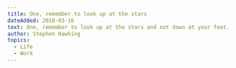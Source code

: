 ```yaml
---
title: One, remember to look up at the stars
dateAdded: 2018-03-16
text: One, remember to look up at the stars and not down at your feet. Two, never give up work. Work gives you meaning and purpose and life is empty without it. Three, if you are lucky enough to find love, remember it is there and don't throw it away.
author: Stephen Hawking
topics: 
  - Life
  - Work
---
```

